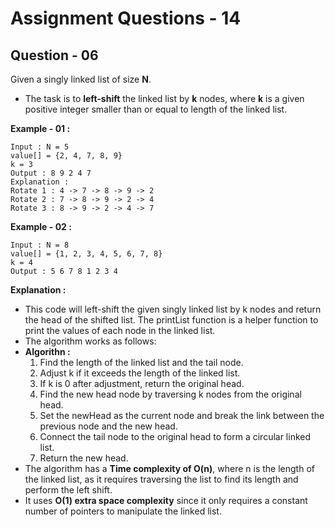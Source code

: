 # **Assignment Questions - 14**

## **Question - 06**

Given a singly linked list of size **N**. 
- The task is to **left-shift** the linked list by **k** nodes, where **k** is a given positive integer smaller than or equal to length of the linked list.

**Example - 01 :**
```
Input : N = 5
value[] = {2, 4, 7, 8, 9}
k = 3
Output : 8 9 2 4 7
Explanation : 
Rotate 1 : 4 -> 7 -> 8 -> 9 -> 2
Rotate 2 : 7 -> 8 -> 9 -> 2 -> 4
Rotate 3 : 8 -> 9 -> 2 -> 4 -> 7
```

**Example - 02 :**
```
Input : N = 8
value[] = {1, 2, 3, 4, 5, 6, 7, 8}
k = 4
Output : 5 6 7 8 1 2 3 4
```

**Explanation :**
- This code will left-shift the given singly linked list by k nodes and return the head of the shifted list. The printList function is a helper function to print the values of each node in the linked list.
- The algorithm works as follows:
- **Algorithn :**
    1. Find the length of the linked list and the tail node.
    2. Adjust k if it exceeds the length of the linked list.
    3. If k is 0 after adjustment, return the original head.
    4. Find the new head node by traversing k nodes from the original head.
    5. Set the newHead as the current node and break the link between the previous node and the new head.
    6. Connect the tail node to the original head to form a circular linked list.
    7. Return the new head.
- The algorithm has a **Time complexity of O(n)**, where n is the length of the linked list, as it requires traversing the list to find its length and perform the left shift. 
- It uses **O(1) extra space complexity** since it only requires a constant number of pointers to manipulate the linked list.